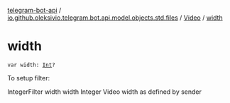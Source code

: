[telegram-bot-api](../../index.md) / [io.github.oleksivio.telegram.bot.api.model.objects.std.files](../index.md) / [Video](index.md) / [width](./width.md)

# width

`var width: `[`Int`](https://kotlinlang.org/api/latest/jvm/stdlib/kotlin/-int/index.html)`?`

To setup filter:

IntegerFilter width width Integer Video width as defined by sender

